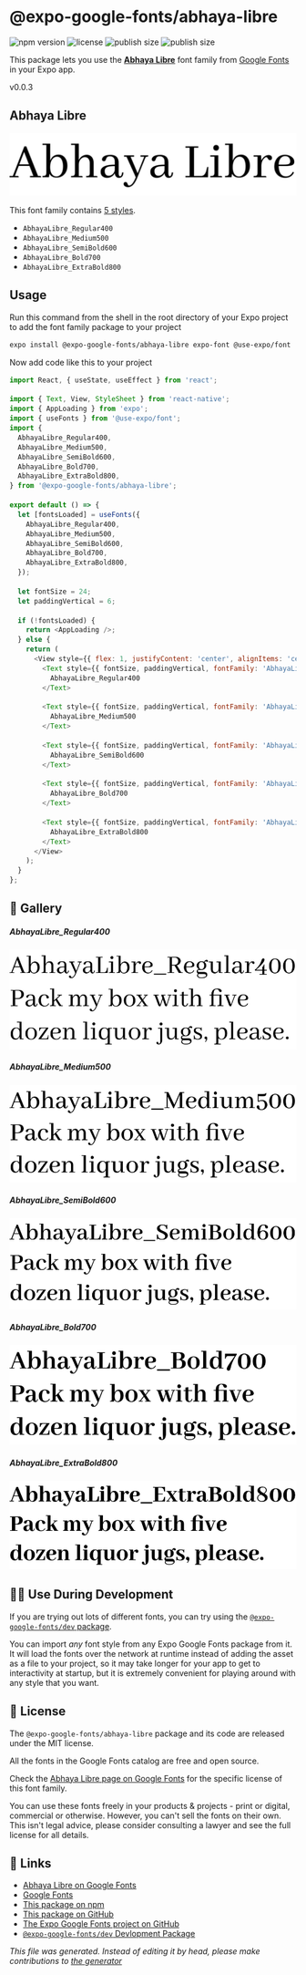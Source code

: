 # @expo-google-fonts/abhaya-libre

![npm version](https://flat.badgen.net/npm/v/@expo-google-fonts/abhaya-libre)
![license](https://flat.badgen.net/github/license/expo/google-fonts)
![publish size](https://flat.badgen.net/packagephobia/install/@expo-google-fonts/abhaya-libre)
![publish size](https://flat.badgen.net/packagephobia/publish/@expo-google-fonts/abhaya-libre)

This package lets you use the [**Abhaya Libre**](https://fonts.google.com/specimen/Abhaya+Libre) font family from [Google Fonts](https://fonts.google.com/) in your Expo app.

v0.0.3

## Abhaya Libre

![Abhaya Libre](./font-family.png)

This font family contains [5 styles](#gallery).

- `AbhayaLibre_Regular400`
- `AbhayaLibre_Medium500`
- `AbhayaLibre_SemiBold600`
- `AbhayaLibre_Bold700`
- `AbhayaLibre_ExtraBold800`

## Usage

Run this command from the shell in the root directory of your Expo project to add the font family package to your project
```sh
expo install @expo-google-fonts/abhaya-libre expo-font @use-expo/font
```

Now add code like this to your project
```js
import React, { useState, useEffect } from 'react';

import { Text, View, StyleSheet } from 'react-native';
import { AppLoading } from 'expo';
import { useFonts } from '@use-expo/font';
import {
  AbhayaLibre_Regular400,
  AbhayaLibre_Medium500,
  AbhayaLibre_SemiBold600,
  AbhayaLibre_Bold700,
  AbhayaLibre_ExtraBold800,
} from '@expo-google-fonts/abhaya-libre';

export default () => {
  let [fontsLoaded] = useFonts({
    AbhayaLibre_Regular400,
    AbhayaLibre_Medium500,
    AbhayaLibre_SemiBold600,
    AbhayaLibre_Bold700,
    AbhayaLibre_ExtraBold800,
  });

  let fontSize = 24;
  let paddingVertical = 6;

  if (!fontsLoaded) {
    return <AppLoading />;
  } else {
    return (
      <View style={{ flex: 1, justifyContent: 'center', alignItems: 'center' }}>
        <Text style={{ fontSize, paddingVertical, fontFamily: 'AbhayaLibre_Regular400' }}>
          AbhayaLibre_Regular400
        </Text>

        <Text style={{ fontSize, paddingVertical, fontFamily: 'AbhayaLibre_Medium500' }}>
          AbhayaLibre_Medium500
        </Text>

        <Text style={{ fontSize, paddingVertical, fontFamily: 'AbhayaLibre_SemiBold600' }}>
          AbhayaLibre_SemiBold600
        </Text>

        <Text style={{ fontSize, paddingVertical, fontFamily: 'AbhayaLibre_Bold700' }}>
          AbhayaLibre_Bold700
        </Text>

        <Text style={{ fontSize, paddingVertical, fontFamily: 'AbhayaLibre_ExtraBold800' }}>
          AbhayaLibre_ExtraBold800
        </Text>
      </View>
    );
  }
};

```

## 🔡 Gallery

##### AbhayaLibre_Regular400
![AbhayaLibre_Regular400](./f8e1a260e8a56f8cdb2e2401be9e3a6903026becbf134336b9c8f6b2e2490cd5.ttf.png)

##### AbhayaLibre_Medium500
![AbhayaLibre_Medium500](./ff52a780878fd838b81f8c96e548f49d7bbd4f92cb0a3dc68eb3f852ca3f3fd4.ttf.png)

##### AbhayaLibre_SemiBold600
![AbhayaLibre_SemiBold600](./e3be63e1c52229673f453da3c6abd79dc0011d02fd57da38489880434556aa77.ttf.png)

##### AbhayaLibre_Bold700
![AbhayaLibre_Bold700](./1c7bdb109ab0e98ef91a41ec55825dcb97c2ea2e9274c67dde899104f5b59878.ttf.png)

##### AbhayaLibre_ExtraBold800
![AbhayaLibre_ExtraBold800](./9457be94f81fc73b59af3e850d0dcb91790d60078cbdc252da50881c615173aa.ttf.png)


## 👩‍💻 Use During Development

If you are trying out lots of different fonts, you can try using the [`@expo-google-fonts/dev` package](https://github.com/expo/google-fonts/tree/master/font-packages/dev#readme).

You can import *any* font style from any Expo Google Fonts package from it. It will load the fonts
over the network at runtime instead of adding the asset as a file to your project, so it may take longer
for your app to get to interactivity at startup, but it is extremely convenient
for playing around with any style that you want.

## 📖 License

The `@expo-google-fonts/abhaya-libre` package and its code are released under the MIT license.

All the fonts in the Google Fonts catalog are free and open source.

Check the [Abhaya Libre page on Google Fonts](https://fonts.google.com/specimen/Abhaya+Libre) for the specific license of this font family.

You can use these fonts freely in your products & projects - print or digital, commercial or otherwise. However, you can't sell the fonts on their own. This isn't legal advice, please consider consulting a lawyer and see the full license for all details.

## 🔗 Links

- [Abhaya Libre on Google Fonts](https://fonts.google.com/specimen/Abhaya+Libre)
- [Google Fonts](https://fonts.google.com/)
- [This package on npm](https://www.npmjs.com/package/@expo-google-fonts/abhaya-libre)
- [This package on GitHub](https://github.com/expo/google-fonts/tree/master/font-packages/abhaya-libre)
- [The Expo Google Fonts project on GitHub](https://github.com/expo/google-fonts)
- [`@expo-google-fonts/dev` Devlopment Package](https://github.com/expo/google-fonts/tree/master/font-packages/dev)


*This file was generated. Instead of editing it by head, please make contributions to [the generator](https://github.com/expo/google-fonts/tree/master/packages/generator)*
